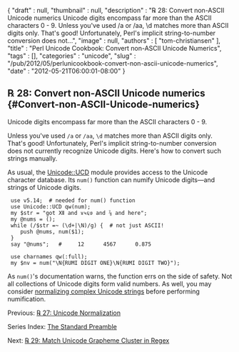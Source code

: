 {
   "draft" : null,
   "thumbnail" : null,
   "description" : "℞ 28: Convert non-ASCII Unicode numerics Unicode digits encompass far more than the ASCII characters 0 - 9. Unless you've used /a or /aa, \\d matches more than ASCII digits only. That's good! Unfortunately, Perl's implicit string-to-number conversion does not...",
   "image" : null,
   "authors" : [
      "tom-christiansen"
   ],
   "title" : "Perl Unicode Cookbook: Convert non-ASCII Unicode Numerics",
   "tags" : [],
   "categories" : "unicode",
   "slug" : "/pub/2012/05/perlunicookbook-convert-non-ascii-unicode-numerics",
   "date" : "2012-05-21T06:00:01-08:00"
}





℞ 28: Convert non-ASCII Unicode numerics {#Convert-non-ASCII-Unicode-numerics}
----------------------------------------

Unicode digits encompass far more than the ASCII characters 0 - 9.

Unless you've used `/a` or `/aa`, `\d` matches more than ASCII digits
only. That's good! Unfortunately, Perl's implicit string-to-number
conversion does not currently recognize Unicode digits. Here's how to
convert such strings manually.

As usual, the
[Unicode::UCD](http://search.cpan.org/perldoc?Unicode::UCD) module
provides access to the Unicode character database. Its `num()` function
can numify Unicode digits—and strings of Unicode digits.

     use v5.14;  # needed for num() function
     use Unicode::UCD qw(num);
     my $str = "got Ⅻ and ४५६७ and ⅞ and here";
     my @nums = ();
     while (/$str =~ (\d+|\N)/g) {  # not just ASCII!
        push @nums, num($1);
     }
     say "@nums";   #     12      4567      0.875

     use charnames qw(:full);
     my $nv = num("\N{RUMI DIGIT ONE}\N{RUMI DIGIT TWO}");

As `num()`'s documentation warns, the function errs on the side of
safety. Not all collections of Unicode digits form valid numbers. As
well, you may consider [normalizing complex Unicode
strings](/media/_pub_2012_05_perlunicookbook-convert-non-ascii-unicode-numerics/perlunicookbook-unicode-normalization.html)
before performing numification.

Previous: [℞ 27: Unicode
Normalization](/media/_pub_2012_05_perlunicookbook-convert-non-ascii-unicode-numerics/perlunicookbook-unicode-normalization.html)

Series Index: [The Standard
Preamble](/media/_pub_2012_05_perlunicookbook-convert-non-ascii-unicode-numerics/perlunicook-standard-preamble.html)

Next: [℞ 29: Match Unicode Grapheme Cluster in
Regex](/media/_pub_2012_05_perlunicookbook-convert-non-ascii-unicode-numerics/perlunicook-match-unicode-grapheme-cluster-in-regex.html)


